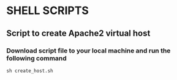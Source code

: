 # SHELL SCRIPTS

## Script to create Apache2 virtual host

### Download script file to your local machine and run the following command

```
sh create_host.sh
```

